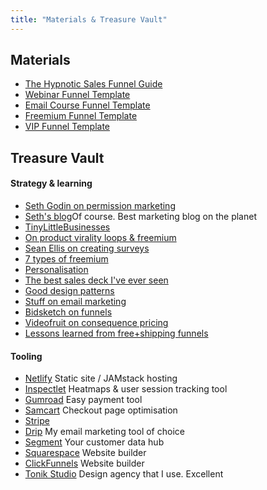 ```yaml
---
title: "Materials & Treasure Vault"
---
```


## Materials

-  <a target="_blank" href="https://s3.eu-west-2.amazonaws.com/growthcasts-course-materials/Hypnotic+Sales+Funnel+Guide.pdf">The Hypnotic Sales Funnel Guide</a>
-  <a target="_blank" href="https://s3.eu-west-2.amazonaws.com/growthcasts-course-materials/Growthcasts+BONUS+Materials+-+Webinar+Funnel.pdf">Webinar Funnel Template</a>
-  <a target="_blank" href="https://s3.eu-west-2.amazonaws.com/growthcasts-course-materials/Growthcasts+BONUS+Materials+-+Email+Course+Funnel.pdf">Email Course Funnel Template</a>
-  <a target="_blank" href="https://s3.eu-west-2.amazonaws.com/growthcasts-course-materials/Growthcasts+BONUS+Materials+-+Freemium+Funnel.pdf">Freemium Funnel Template</a>
-  <a target="_blank" href="https://s3.eu-west-2.amazonaws.com/growthcasts-course-materials/Growthcasts+BONUS+Materials+-+VIP+Funnel.pdf">VIP Funnel Template</a>

## Treasure Vault

#### Strategy & learning
- [Seth Godin on permission marketing](https://seths.blog/2008/01/permission-mark/)
- [Seth's blog](https://seths.blog/)Of course. Best marketing blog on the planet
- [TinyLittleBusinesses](tinylittlebusinesses.com)
- [On product virality loops & freemium](https://medium.com/@searchbrat/lessons-ive-learned-from-growing-a-freemium-funnel-over-the-last-12-months-a3afcb4b2ab8)
- [Sean Ellis on creating surveys](https://growthhackers.com/videos/sean-ellis-growing-your-startup?comments=true)
- [7 types of freemium](https://sixteenventures.com/seven-types-of-freemium)
- [Personalisation](https://growthlab.com/3-personalization-tweaks-that-boosted-my-sales-by-70-percent)
- [The best sales deck I've ever seen](https://medium.com/the-mission/the-greatest-sales-deck-ive-ever-seen-4f4ef3391ba0)
- [Good design patterns](http://ui-patterns.com/patterns)
- [Stuff on email marketing](https://growth.org/blog/the-future-of-email-highs-lows-and-lessons-from-100000-outreach-emails)
- [Bidsketch on funnels](https://www.bidsketch.com/blog/marketing/automated-email-marketing)
- [Videofruit on consequence pricing](https://videofruit.com/blog/consequence-pricing)
- [Lessons learned from free+shipping funnels](http://metricdrivenmarketer.com/blog/7-lessons-learned-from-7-free-plus-shipping-funnels-in-one-year/)

#### Tooling
- [Netlify](netlify.com) Static site / JAMstack hosting
- [Inspectlet](https://www.inspectlet.com/) Heatmaps & user session tracking tool
- [Gumroad](Gumroad.com) Easy payment tool
- [Samcart](samcart.com) Checkout page optimisation
- [Stripe](Stripe.com)
- [Drip](Drip.com) My email marketing tool of choice
- [Segment](Segment.com) Your customer data hub
- [Squarespace](Squarespace.com) Website builder
- [ClickFunnels](ClickFunnels.com) Website builder
- [Tonik Studio](tonik.pl) Design agency that I use. Excellent